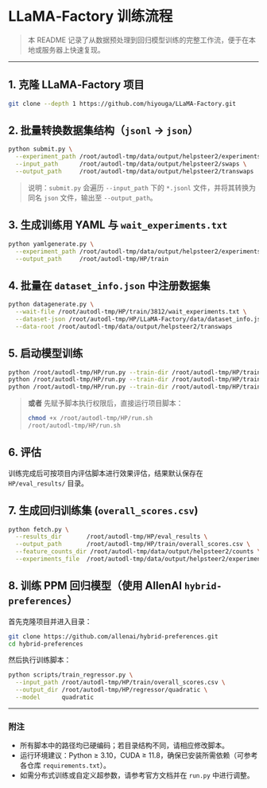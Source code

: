 # LLaMA‑Factory 训练流程

> 本 README 记录了从数据预处理到回归模型训练的完整工作流，便于在本地或服务器上快速复现。

---

## 1. 克隆 LLaMA‑Factory 项目

```bash
git clone --depth 1 https://github.com/hiyouga/LLaMA-Factory.git
```

## 2. 批量转换数据集结构（`jsonl` → `json`）

```bash
python submit.py \
  --experiment_path /root/autodl-tmp/data/output/helpsteer2/experiments.txt \
  --input_path      /root/autodl-tmp/data/output/helpsteer2/swaps \
  --output_path     /root/autodl-tmp/data/output/helpsteer2/transwaps
```

> 说明：`submit.py` 会遍历 `--input_path` 下的 `*.jsonl` 文件，并将其转换为同名 `json` 文件，输出至 `--output_path`。

## 3. 生成训练用 YAML 与 `wait_experiments.txt`

```bash
python yamlgenerate.py \
  --experiment_path /root/autodl-tmp/data/output/helpsteer2/experiments.txt \
  --output_path     /root/autodl-tmp/HP/train
```

## 4. 批量在 `dataset_info.json` 中注册数据集

```bash
python datagenerate.py \
  --wait-file /root/autodl-tmp/HP/train/3812/wait_experiments.txt \
  --dataset-json /root/autodl-tmp/HP/LLaMA-Factory/data/dataset_info.json \
  --data-root /root/autodl-tmp/data/output/helpsteer2/transwaps
```


## 5. 启动模型训练

```bash
python /root/autodl-tmp/HP/run.py --train-dir /root/autodl-tmp/HP/train/3812
python /root/autodl-tmp/HP/run.py --train-dir /root/autodl-tmp/HP/train/8280
python /root/autodl-tmp/HP/run.py --train-dir /root/autodl-tmp/HP/train/9864
```
> **或者** 先赋予脚本执行权限后，直接运行项目脚本：
>
> ```bash
> chmod +x /root/autodl-tmp/HP/run.sh
> /root/autodl-tmp/HP/run.sh
> ```
>

## 6. 评估

训练完成后可按项目内评估脚本进行效果评估，结果默认保存在 `HP/eval_results/` 目录。

## 7. 生成回归训练集 (`overall_scores.csv`)

```bash
python fetch.py \
  --results_dir       /root/autodl-tmp/HP/eval_results \
  --output_path       /root/autodl-tmp/HP/train/overall_scores.csv \
  --feature_counts_dir /root/autodl-tmp/data/output/helpsteer2/counts \
  --experiments_file  /root/autodl-tmp/data/output/helpsteer2/experiments.txt
```

## 8. 训练 PPM 回归模型（使用 AllenAI `hybrid-preferences`）

首先克隆项目并进入目录：

```bash
git clone https://github.com/allenai/hybrid-preferences.git
cd hybrid-preferences
```

然后执行训练脚本：

```bash
python scripts/train_regressor.py \
  --input_path /root/autodl-tmp/HP/train/overall_scores.csv \
  --output_dir /root/autodl-tmp/HP/regressor/quadratic \
  --model      quadratic
```

---

### 附注

* 所有脚本中的路径均已硬编码；若目录结构不同，请相应修改脚本。
* 运行环境建议：Python ≥ 3.10，CUDA ≥ 11.8，确保已安装所需依赖（可参考各仓库 `requirements.txt`）。
* 如需分布式训练或自定义超参数，请参考官方文档并在 `run.py` 中进行调整。

